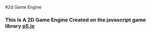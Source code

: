 #2d Game Engine
### This Is A 2D Game Engine Created on the javascript game library [p5.js](https://p5js.org/)
